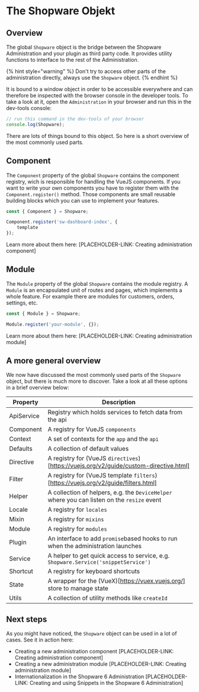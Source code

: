 # The Shopware Objekt


## Overview

The global `Shopware` object is the bridge between the Shopware Administration and your plugin as third party code.
It provides utility functions to interface to the rest of the Administration.

{% hint style="warning" %}
  Don't try to access other parts of the administration directly, always use the `Shopware` object.
{% endhint %}

It is bound to a window object in order to be accessible everywhere and can therefore be inspected with the browser console in the developer tools. 
To take a look at it, open the `Administration` in your browser and run this in the dev-tools console:
 
```js
// run this command in the dev-tools of your browser
console.log(Shopware);
```

There are lots of things bound to this object. So here is a short overview of the most commonly used parts. 

## Component

The `Component` property of the global `Shopware` contains the component registry, wich is responsible for handling the VueJS components.
If you want to write your own components you have to register them with the `Component.register()` method.
Those components are small reusable building blocks which you can use to implement your features.

```javascript
const { Component } = Shopware;

Component.register('sw-dashboard-index', {
    template
});
```

Learn more about them here: \[PLACEHOLDER-LINK: Creating administration component\]

## Module

The `Module` property of the global `Shopware` contains the module registry.
A `Module` is an encapsulated unit of routes and pages, which implements a whole feature. 
For example there are modules for customers, orders, settings, etc.

```javascript
const { Module } = Shopware;

Module.register('your-module', {});
```

Learn more about them here: \[PLACEHOLDER-LINK: Creating administration module\]

## A more general overview

We now have discussed the most commonly used parts of the `Shopware` object, but there is much more to discover. Take a look at all these options in a brief overview below:

| Property   | Description                                                                                  |
|------------|----------------------------------------------------------------------------------------------|
| ApiService | Registry which holds services to fetch data from the api                                     |
| Component  | A registry for VueJS `components`                                                            |
| Context    | A set of contexts for the `app` and the `api`                                                |
| Defaults   | A collection of default values                                                               |
| Directive  | A registry for (VueJS `directives`)[https://vuejs.org/v2/guide/custom-directive.html]        |
| Filter     | A registry for (VueJS template `filters`)[https://vuejs.org/v2/guide/filters.html]           |
| Helper     | A collection of helpers, e.g. the `DeviceHelper` where you can listen on the `resize` event  |
| Locale     | A registry for `locales`                                                                     |
| Mixin      | A registry for `mixins`                                                                      |
| Module     | A registry for `modules`                                                                     |
| Plugin     | An interface to add `promise`based hooks to run when the administration launches             |
| Service    | A helper to get quick access to service, e.g. `Shopware.Service('snippetService')`           |
| Shortcut   | A registry for keyboard shortcuts                                                            |
| State      | A wrapper for the (VueX)[https://vuex.vuejs.org/] store to manage state                      |
| Utils      | A collection of utility methods like `createId`                                              |


## Next steps

As you might have noticed, the `Shopware` object can be used in a lot of cases. See it in action here:

* Creating a new administration component \[PLACEHOLDER-LINK: Creating administration component\]
* Creating a new administration module \[PLACEHOLDER-LINK: Creating administration module\]
* Internationalization in the Shopware 6 Administration \[PLACEHOLDER-LINK: Creating and using Snippets in the Shopware 6 Administration\]

